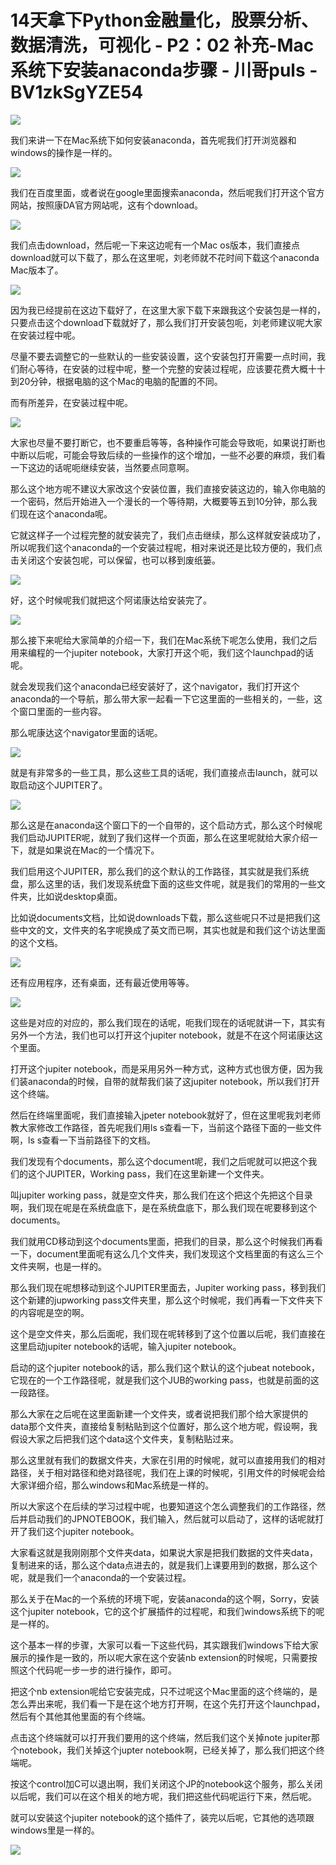 # 14天拿下Python金融量化，股票分析、数据清洗，可视化 - P2：02 补充-Mac系统下安装anaconda步骤 - 川哥puls - BV1zkSgYZE54

![](img/ea5f3ce420e4ae8c68f83a731dfc9549_0.png)

我们来讲一下在Mac系统下如何安装anaconda，首先呢我们打开浏览器和windows的操作是一样的。



![](img/ea5f3ce420e4ae8c68f83a731dfc9549_2.png)

我们在百度里面，或者说在google里面搜索anaconda，然后呢我们打开这个官方网站，按照康DA官方网站呢，这有个download。



![](img/ea5f3ce420e4ae8c68f83a731dfc9549_4.png)

我们点击download，然后呢一下来这边呢有一个Mac os版本，我们直接点download就可以下载了，那么在这里呢，刘老师就不花时间下载这个anaconda Mac版本了。



![](img/ea5f3ce420e4ae8c68f83a731dfc9549_6.png)

因为我已经提前在这边下载好了，在这里大家下载下来跟我这个安装包是一样的，只要点击这个download下载就好了，那么我们打开安装包呃，刘老师建议呢大家在安装过程中呢。

尽量不要去调整它的一些默认的一些安装设置，这个安装包打开需要一点时间，我们耐心等待，在安装的过程中呢，整一个完整的安装过程呢，应该要花费大概十十到20分钟，根据电脑的这个Mac的电脑的配置的不同。

而有所差异，在安装过程中呢。

![](img/ea5f3ce420e4ae8c68f83a731dfc9549_8.png)

大家也尽量不要打断它，也不要重启等等，各种操作可能会导致呃，如果说打断也中断以后呢，可能会导致后续的一些操作的这个增加，一些不必要的麻烦，我们看一下这边的话呢呃继续安装，当然要点同意啊。

那么这个地方呢不建议大家改这个安装位置，我们直接安装这边的，输入你电脑的一个密码，然后开始进入一个漫长的一个等待期，大概要等五到10分钟，那么我们现在这个anaconda呢。

它就这样子一个过程完整的就安装完了，我们点击继续，那么这样就安装成功了，所以呢我们这个anaconda的一个安装过程呢，相对来说还是比较方便的，我们点击关闭这个安装包呢，可以保留，也可以移到废纸篓。



![](img/ea5f3ce420e4ae8c68f83a731dfc9549_10.png)

好，这个时候呢我们就把这个阿诺康达给安装完了。

![](img/ea5f3ce420e4ae8c68f83a731dfc9549_12.png)

那么接下来呢给大家简单的介绍一下，我们在Mac系统下呢怎么使用，我们之后用来编程的一个jupiter notebook，大家打开这个呃，我们这个launchpad的话呢。

就会发现我们这个anaconda已经安装好了，这个navigator，我们打开这个anaconda的一个导航，那么带大家一起看一下它这里面的一些相关的，一些，这个窗口里面的一些内容。

那么呢康达这个navigator里面的话呢。

![](img/ea5f3ce420e4ae8c68f83a731dfc9549_14.png)

就是有非常多的一些工具，那么这些工具的话呢，我们直接点击launch，就可以取启动这个JUPITER了。



![](img/ea5f3ce420e4ae8c68f83a731dfc9549_16.png)

那么这是在anaconda这个窗口下的一个自带的，这个启动方式，那么这个时候呢我们启动JUPITER呢，就到了我们这样一个页面，那么在这里呢就给大家介绍一下，就是如果说在Mac的一个情况下。

我们启用这个JUPITER，那么我们的这个默认的工作路径，其实就是我们系统盘，那么这里的话，我们发现系统盘下面的这些文件呢，就是我们的常用的一些文件夹，比如说desktop桌面。

比如说documents文档，比如说downloads下载，那么这些呢只不过是把我们这些中文的文，文件夹的名字呢换成了英文而已啊，其实也就是和我们这个访达里面的这个文档。



![](img/ea5f3ce420e4ae8c68f83a731dfc9549_18.png)

还有应用程序，还有桌面，还有最近使用等等。

![](img/ea5f3ce420e4ae8c68f83a731dfc9549_20.png)

这些是对应的对应的，那么我们现在的话呢，呃我们现在的话呢就讲一下，其实有另外一个方法，我们也可以打开这个jupiter notebook，就是不在这个阿诺康达这个里面。

打开这个jupiter notebook，而是采用另外一种方式，这种方式也很方便，因为我们装anaconda的时候，自带的就帮我们装了这jupiter notebook，所以我们打开这个终端。

然后在终端里面呢，我们直接输入jpeter notebook就好了，但在这里呢我刘老师教大家修改工作路径，首先呢我们用ls s查看一下，当前这个路径下面的一些文件啊，ls s查看一下当前路径下的文档。

我们发现有个documents，那么这个document呢，我们之后呢就可以把这个我们的这个JUPITER，Working pass，我们在这里新建一个文件夹。

叫jupiter working pass，就是空文件夹，那么我们在这个把这个先把这个目录啊，我们现在呢是在系统盘底下，是在系统盘底下，那么我们现在呢要移到这个documents。

我们就用CD移动到这个documents里面，把我们的目录，那么这个时候我们再看一下，document里面呢有这么几个文件夹，我们发现这个文档里面的有这么三个文件夹啊，也是一样的。

那么我们现在呢想移动到这个JUPITER里面去，Jupiter working pass，移到我们这个新建的jupworking pass文件夹里，那么这个时候呢，我们再看一下文件夹下的内容呢是空的啊。

这个是空文件夹，那么后面呢，我们现在呢转移到了这个位置以后呢，我们直接在这里启动jupiter notebook的话呢，输入jupiter notebook。

启动的这个jupiter notebook的话，那么我们这个默认的这个jubeat notebook，它现在的一个工作路径呢，就是我们这个JUB的working pass，也就是前面的这一段路径。

那么大家在之后呢在这里面新建一个文件夹，或者说把我们那个给大家提供的data那个文件夹，直接给复制粘贴到这个位置好，那么这个地方呢，假设啊，我假设大家之后把我们这个data这个文件夹，复制粘贴过来。

那么这里就有我们的数据文件夹，大家在引用的时候呢，就可以直接用我们的相对路径，关于相对路径和绝对路径呢，我们在上课的时候呢，引用文件的时候呢会给大家详细介绍，那么windows和Mac系统是一样的。

所以大家这个在后续的学习过程中呢，也要知道这个怎么调整我们的工作路径，然后并启动我们的JPNOTEBOOK，我们输入，然后就可以启动了，这样的话呢就打开了我们这个jupiter notebook。

大家看这就是我刚刚那个文件夹data，如果说大家是把我们数据的文件夹data，复制进来的话，那么这个data点进去的，就是我们上课要用到的数据，那么这个呢，就是我们一个anaconda的一个安装过程。

那么关于在Mac的一个系统的环境下呢，安装anaconda的这个啊，Sorry，安装这个jupiter notebook，它的这个扩展插件的过程呢，和我们windows系统下的呢是一样的。

这个基本一样的步骤，大家可以看一下这些代码，其实跟我们windows下给大家展示的操作是一致的，所以呢大家在这个安装nb extension的时候呢，只需要按照这个代码呢一步一步的进行操作，即可。

把这个nb extension呢给它安装完成，只不过呢这个Mac里面的这个终端的，是怎么弄出来呢，我们看一下是在这个地方打开啊，在这个先打开这个launchpad，然后有个其他其他里面的有个终端。

点击这个终端就可以打开我们要用的这个终端，然后我们这个关掉note jupiter那个notebook，我们关掉这个jupter notebook啊，已经关掉了，那么我们把这个终端呢。

按这个control加C可以退出啊，我们关闭这个JP的notebook这个服务，那么关闭以后呢，我们可以在这个相关的地方呢，我们把这些代码呢运行下来，然后呢。

就可以安装这个jupiter notebook的这个插件了，装完以后呢，它其他的选项跟windows里是一样的。



![](img/ea5f3ce420e4ae8c68f83a731dfc9549_22.png)